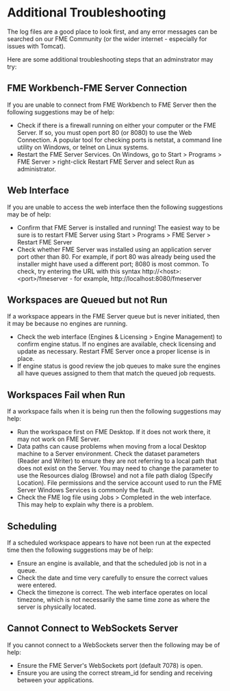 # Additional Troubleshooting #


The log files are a good place to look first, and any error messages can be searched on our FME Community (or the wider internet - especially for issues with Tomcat).



Here are some additional troubleshooting steps that an adminstrator may try:

## FME Workbench-FME Server Connection ##

If you are unable to connect from FME Workbench to FME Server then the following suggestions may be of help:

- Check if there is a firewall running on either your computer or the FME Server. If so, you must open port 80 (or 8080) to use the Web Connection. A popular tool for checking ports is netstat, a command line utility on Windows, or telnet on Linux systems.
- Restart the FME Server Services. On Windows, go to Start &gt; Programs &gt; FME Server &gt; right-click Restart FME Server and select Run as administrator.

## Web Interface ##

If you are unable to access the web interface then the following suggestions may be of help:

- Confirm that FME Server is installed and running! The easiest way to be sure is to restart FME Server using Start &gt; Programs &gt; FME Server &gt; Restart FME Server
- Check whether FME Server was installed using an application server port other than 80. For example, if port 80 was already being used the installer might have used a different port; 8080 is most common. To check, try entering the URL with this syntax http://&lt;host&gt;:&lt;port&gt;/fmeserver - for example, http://localhost:8080/fmeserver

## Workspaces are Queued but not Run ##

If a workspace appears in the FME Server queue but is never initiated, then it may be because no engines are running.

- Check the web interface (Engines & Licensing &gt; Engine Management) to confirm engine status. If no engines are available, check licensing and update as necessary. Restart FME Server once a proper license is in place.
- If engine status is good review the job queues to make sure the engines all have queues assigned to them that match the queued job requests.

## Workspaces Fail when Run ##

If a workspace fails when it is being run then the following suggestions may help:

- Run the workspace first on FME Desktop. If it does not work there, it may not work on FME Server.
- Data paths can cause problems when moving from a local Desktop machine to a Server environment. Check the dataset parameters (Reader and Writer) to ensure they are not referring to a local path that does not exist on the Server. You may need to change the parameter to use the Resources dialog (Browse) and not a file path dialog (Specify Location). File permissions and the service account used to run the FME Server Windows Services is commonly the fault.
- Check the FME log file using Jobs &gt; Completed in the web interface. This may help to explain why there is a problem.

## Scheduling ##

If a scheduled workspace appears to have not been run at the expected time then the following suggestions may be of help:

- Ensure an engine is available, and that the scheduled job is not in a queue.
- Check the date and time very carefully to ensure the correct values were entered.
- Check the timezone is correct. The web interface operates on local timezone, which is not necessarily the same time zone as where the server is physically located.

## Cannot Connect to WebSockets Server ##

If you cannot connect to a WebSockets server then the following may be of help:

- Ensure the FME Server's WebSockets port (default 7078) is open.
- Ensure you are using the correct stream_id for sending and receiving between your applications.
